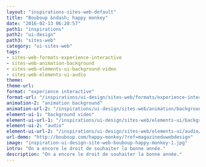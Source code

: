 ```yaml
---
layout: "inspirations-sites-web-default"
title: "Bouboup &ndash; happy monkey"
date: "2016-02-13 06:20:57"
path1: "inspirations"
path2: "ui-design"
path3: "sites-web"
category: "ui-sites-web"
tags:
- sites-web-formats-experience-interactive
- sites-web-animation-background
- sites-web-elements-ui-background-video
- sites-web-elements-ui-audio
theme:
theme-url:
format: "experience interactive"
format-url: "/inspirations/ui-design/sites-web/formats/experience-interactive/"
animation-2: "animation background"
animation-url-2: "/inspirations/ui-design/sites-web/animation/background/"
element-ui-1: "background video"
element-ui-url-1: "/inspirations/ui-design/sites-web/elements-ui/background-video/"
element-ui-2: "audio"
element-ui-url-2: "/inspirations/ui-design/sites-web/elements-ui/audio/"
url-demo: "http://bouboup.com/happy-monkey/?ref=magazineduwebdesign"
image: "inspiration-ui-design-site-web-bouboup-happy-monkey-1.jpg"
intro: "On a encore le droit de souhaiter la bonne année."
description: "On a encore le droit de souhaiter la bonne année."
---
```

